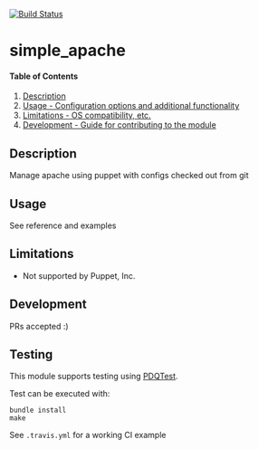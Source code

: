[![Build Status](https://travis-ci.org/GeoffWilliams/puppet-simple_apache.svg?branch=master)](https://travis-ci.org/GeoffWilliams/puppet-simple_apache)
# simple_apache

#### Table of Contents

1. [Description](#description)
1. [Usage - Configuration options and additional functionality](#usage)
1. [Limitations - OS compatibility, etc.](#limitations)
1. [Development - Guide for contributing to the module](#development)

## Description

Manage apache using puppet with configs checked out from git

## Usage
See reference and examples

## Limitations
* Not supported by Puppet, Inc.

## Development

PRs accepted :)

## Testing
This module supports testing using [PDQTest](https://github.com/declarativesystems/pdqtest).


Test can be executed with:

```
bundle install
make
```

See `.travis.yml` for a working CI example
